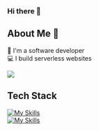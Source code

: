 ### Hi there 👋

## About Me :memo:
:office: I'm a software developer <br>
:computer: I build serverless websites

[<img src="https://img.shields.io/badge/LinkedIn-0077B5?style=for-the-badge&logo=linkedin&logoColor=white" />](https://www.linkedin.com/in/adityasajoo/)


## Tech Stack

[![My Skills](https://skillicons.dev/icons?i=nextjs,react,emotion,nodejs,aws,mongodb,mysql,flask,django)](https://skillicons.dev) <br>
[![My Skills](https://skillicons.dev/icons?i=js,html,css,py)](https://skillicons.dev)



<!--
**adityasajoo/adityasajoo** is a ✨ _special_ ✨ repository because its `README.md` (this file) appears on your GitHub profile.

Here are some ideas to get you started:

- 🔭 I’m currently working on ...
- 🌱 I’m currently learning ...
- 👯 I’m looking to collaborate on ...
- 🤔 I’m looking for help with ...
- 💬 Ask me about ...
- 📫 How to reach me: ...
- 😄 Pronouns: ...
- ⚡ Fun fact: ...
-->

